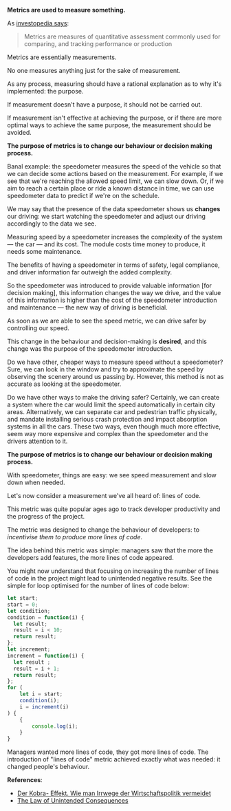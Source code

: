 **Metrics are used to measure something.**

As [investopedia says](https://www.investopedia.com/terms/m/metrics.asp):

> Metrics are measures of quantitative assessment commonly used for comparing, and tracking performance or production

Metrics are essentially measurements.

No one measures anything just for the sake of measurement.

As any process, measuring should have a rational explanation as to why it's implemented: the purpose.

If measurement doesn't have a purpose, it should not be carried out.

If measurement isn't effective at achieving the purpose, or if there are more optimal ways to achieve the same purpose, the measurement should be avoided.

**The purpose of metrics is to change our behaviour or decision making process.**

Banal example: the speedometer measures the speed of the vehicle so that we can decide some actions based on the measurement. For example, if we see that we're reaching the allowed speed limit, we can slow down. Or, if we aim to reach a certain place or ride a known distance in time, we can use speedometer data to predict if we're on the schedule.

We may say that the presence of the data speedometer shows us **changes** our driving: we start watching the speedometer and adjust our driving accordingly to the data we see.

Measuring speed by a speedometer increases the complexity of the system — the car — and its cost. The module costs time money to produce, it needs some maintenance.

The benefits of having a speedometer in terms of safety, legal compliance, and driver information far outweigh the added complexity.

So the speedometer was introduced to provide valuable information [for decision making], this information changes the way we drive, and the value of this information is higher than the cost of the speedometer introduction and maintenance — the new way of driving is beneficial.

As soon as we are able to see the speed metric, we can drive safer by controlling our speed.

This change in the behaviour and decision-making is **desired**, and this change was the purpose of the speedometer introduction.

Do we have other, cheaper ways to measure speed without a speedometer? Sure, we can look in the window and try to approximate the speed by observing the scenery around us passing by. However, this method is not as accurate as looking at the speedometer.

Do we have other ways to make the driving safer? Certainly, we can create a system where the car would limit the speed automatically in certain city areas. Alternatively, we can separate car and pedestrian traffic physically, and mandate installing serious crash protection and impact absorption systems in all the cars. These two ways, even though much more effective, seem way more expensive and complex than the speedometer and the drivers attention to it.

**The purpose of metrics is to change our behaviour or decision making process.**

With speedometer, things are easy: we see speed measurement and slow down when needed.

Let's now consider a measurement we've all heard of: lines of code.

This metric was quite popular ages ago to track developer productivity and the progress of the project.

The metric was designed to change the behaviour of developers: to _incentivise them to produce more lines of code_.

The idea behind this metric was simple: managers saw that the more the developers add features, the more lines of code appeared.

You might now understand that focusing on increasing the number of lines of code in the project might lead to unintended negative results. See the simple for loop optimised for the number of lines of code below:

```javascript
let start;
start = 0;
let condition;
condition = function(i) {
  let result;
  result = i < 10;
  return result;
};
let increment;
increment = function(i) {
  let result ;
  result = i + 1;
  return result;
};
for (
    let i = start;
    condition(i);
    i = increment(i)
) {
    {
        console.log(i);
    }
}
```

Managers wanted more lines of code, they got more lines of code. The introduction of "lines of code" metric achieved exactly what was needed: it changed people's behaviour.







**References**:
- [Der Kobra- Effekt. Wie man Irrwege der Wirtschaftspolitik vermeidet](https://www.amazon.com/Kobra-Effekt-Irrwege-Wirtschaftspolitik-vermeidet/dp/3421056781)
- [The Law of Unintended Consequences](https://themindcollection.com/law-of-unintended-consequences/)

